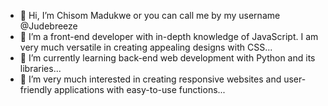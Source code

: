 - 👋 Hi, I’m Chisom Madukwe or you can call me by my username @Judebreeze
- 👀 I’m a front-end developer with in-depth knowledge of JavaScript. I am very much versatile in creating appealing designs with CSS...
- 🌱 I’m currently learning back-end web development with Python and its libraries...
- 💞️ I’m very much interested in creating responsive websites and user-friendly applications with easy-to-use functions...

<!---
Judebreeze/Judebreeze is a ✨ special ✨ repository because its `README.md` (this file) appears on your GitHub profile.
You can click the Preview link to take a look at your changes.
--->
